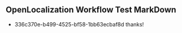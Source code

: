 ## OpenLocalization Workflow Test MarkDown

* 336c370e-b499-4525-bf58-1bb63ecbaf8d 
thanks!



<!--HONumber=Jan16_HO4-->
